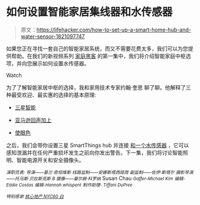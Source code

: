 # 如何设置智能家居集线器和水传感器

> 原文：<https://lifehacker.com/how-to-set-up-a-smart-home-hub-and-water-sensor-1821097747>

如果您正在寻找一套自己的智能家居系统，而又不需要花费太多，我们可以为您提供帮助。在我们的新视频系列 [家庭黑客](https://lifehacker.com/tag/homehackers) 的第一集中，我们将介绍智能家庭中枢选项，并向您展示如何设置水传感器。

Watch

为了了解智能家居中枢的选择，我和家用技术专家约翰·奎恩 聊了聊。他解释了三种最受欢迎、最实惠的选择的基本原理:

*   [三星智能](https://www.samsung.com/us/smart-home/smartthings/)

*   [亚马逊回声加上](https://www.amazon.com/all-new-amazon-echo-plus-speaker-with-smart-home-hub-silver/dp/B06XB29FPF?asc_campaign=InlineText&asc_refurl=https://lifehacker.com/how-to-set-up-a-smart-home-hub-and-water-sensor-1821097747&asc_source=&tag=kinjalifehackerlink-20)

*   [使眼色](https://www.wink.com/products/)

之后，我们会带你设置三星 SmartThings hub 并连接 [和一个水传感器](https://www.samsung.com/us/smart-home/smartthings/sensors/f-wtr-us-2-f-wtr-us-2/) ，它可以感知泄漏并在任何严重损坏发生之前向你发出警告。下一集，我们将讨论智能照明、智能电源开关和安全摄像头。

<small>*演职员表:*</small>
<small>*导演——基兰·奇坦维斯*</small>
<small>*线路监制——安娜斯塔西娅周*</small>
<small>*副监制——佐伊·斯塔尔*</small>
<small>*摄影导演——托马斯·贝拉斯克斯*</small>
<small>*B 摄像——豪尔赫·科罗纳*</small>
Susan Chau
<small>*Gaffer-Michael Kim*</small>
<small>*编辑-Eddie Costas*</small>
<small>*编辑-Hannah whispent*</small>
<small>*制作助理- Tiffani DuPree*</small>

<small>*特别感谢*</small> [<small>*核心地产 NYC*</small>](https://corenyc.com/)<small></small>*[<small>*60 白*</small>](http://60white.com/)*